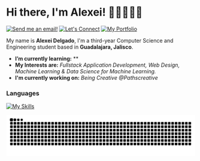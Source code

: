 # Hi there, I'm Alexei! 👋🏻🧑🏻‍💻
[![Send me an email!](https://img.shields.io/badge/Send_me_an_email-purple?style=for-the-badge&logo=maildotru&logoColor=white)](mailto:alexei@pathscreative.com)
[![Let's Connect](https://shields.io/badge/let's%20connect!-blue?logo=linkedin&style=for-the-badge)](https://www.linkedin.com/in/alexeidg/)
[![My Portfolio](https://shields.io/badge/My%20Portfolio-343a40?&style=for-the-badge)](https://alexei.pathscreative.com)

My name is **Alexei Delgado**, I'm a third-year Computer Science and Engineering student based in **Guadalajara, Jalisco**.
- **I’m currently learning:** **
- **My Interests are:** *Fullstack Application Development, Web Design, Machine Learning & Data Science for Machine Learning.* 
- **I'm currently working on:** *Being Creative @Pathscreative*

### Languages 
[![My Skills](https://skillicons.dev/icons?i=cpp,cs,c,js,ts,py,r,matlab,java)](https://skillicons.dev) 

<img src="https://raw.githubusercontent.com/alexeiddg/alexeiddg/output/snake.svg" alt="Snake animation" />
